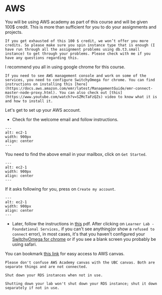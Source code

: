 # AWS

You will be using AWS academy as part of this course and will be given 100$ credit. This is more than sufficient for you to do your assignments and projects.

```{Warning}
If you get exhausted of this 100 $ credit, we won’t offer you more credits. So please make sure you spin instance type that is enough (I have run through all the assignment problems using db.t3.small instance) to get through your problems. Please check with me if you have any questions regarding this.
```

I recommend you all in using google chrome for this course. 

```{Note}
If you need to see AWS management console and work on some of the services, you need to configure SwitchyOmega for chrome. You can find instructions on installing this [here](https://docs.aws.amazon.com/emr/latest/ManagementGuide/emr-connect-master-node-proxy.html). You can also check out [this](https://www.youtube.com/watch?v=SZMcTaFzQZs) video to know what it is and how to install it.
```
Let's get to set up your AWS account.

- Check for the welcome email and follow instructions.

```{figure} img/welcome.png
---
alt: ec2-1
width: 900px
align: center
---
```

You need to find the above email in your mailbox, click on `Get Started`.

```{figure} img/account.png
---
alt: ec2-1
width: 900px
align: center
---
```

If it asks following for you, press on `Create my account`.

```{figure} img/create.png
---
alt: ec2-1
width: 900px
align: center
---
```

- Later, follow the instructions in [this](https://canvas.ubc.ca/files/18576663/download?download_frd=1) pdf. After clicking on `Learner Lab - Foundational Services,` if you can't see anything(or show a `refused to connect` error), in most cases, it's that you haven't configured your [SwitchyOmega for chrome](https://docs.aws.amazon.com/emr/latest/ManagementGuide/emr-connect-master-node-proxy.html) or if you see a blank screen you probably be using safari.

You can bookmark [this link](https://awsacademy.instructure.com/login/canvas) for easy access to AWS canvas.

```{important}
Please don't confuse AWS Academy canvas with the UBC canvas. Both are separate things and are not connected.
```

```{Warning}
Shut down your RDS instances when not in use.
```

```{note}
Shutting down your lab won't shut down your RDS instance; shut it down separately if not in use.
```